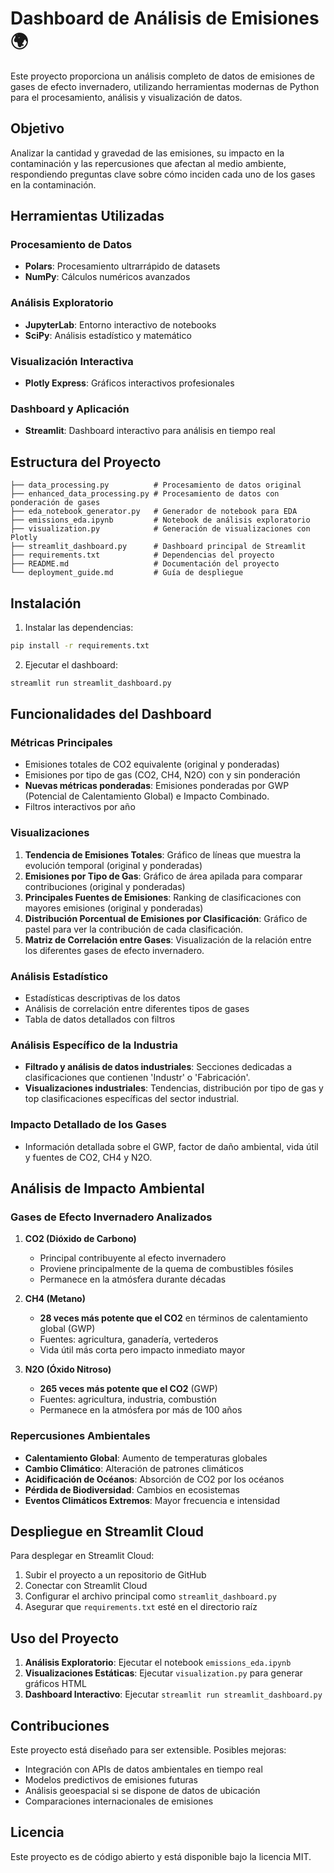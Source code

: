 # Dashboard de Análisis de Emisiones 🌍

Este proyecto proporciona un análisis completo de datos de emisiones de gases de efecto invernadero, utilizando herramientas modernas de Python para el procesamiento, análisis y visualización de datos.

## Objetivo

Analizar la cantidad y gravedad de las emisiones, su impacto en la contaminación y las repercusiones que afectan al medio ambiente, respondiendo preguntas clave sobre cómo inciden cada uno de los gases en la contaminación.

## Herramientas Utilizadas

### Procesamiento de Datos
- **Polars**: Procesamiento ultrarrápido de datasets
- **NumPy**: Cálculos numéricos avanzados

### Análisis Exploratorio
- **JupyterLab**: Entorno interactivo de notebooks
- **SciPy**: Análisis estadístico y matemático

### Visualización Interactiva
- **Plotly Express**: Gráficos interactivos profesionales

### Dashboard y Aplicación
- **Streamlit**: Dashboard interactivo para análisis en tiempo real

## Estructura del Proyecto

```
├── data_processing.py          # Procesamiento de datos original
├── enhanced_data_processing.py # Procesamiento de datos con ponderación de gases
├── eda_notebook_generator.py   # Generador de notebook para EDA
├── emissions_eda.ipynb         # Notebook de análisis exploratorio
├── visualization.py            # Generación de visualizaciones con Plotly
├── streamlit_dashboard.py      # Dashboard principal de Streamlit
├── requirements.txt            # Dependencias del proyecto
├── README.md                   # Documentación del proyecto
└── deployment_guide.md         # Guía de despliegue
```

## Instalación

1. Instalar las dependencias:
```bash
pip install -r requirements.txt
```

2. Ejecutar el dashboard:
```bash
streamlit run streamlit_dashboard.py
```

## Funcionalidades del Dashboard

### Métricas Principales
- Emisiones totales de CO2 equivalente (original y ponderadas)
- Emisiones por tipo de gas (CO2, CH4, N2O) con y sin ponderación
- **Nuevas métricas ponderadas**: Emisiones ponderadas por GWP (Potencial de Calentamiento Global) e Impacto Combinado.
- Filtros interactivos por año

### Visualizaciones
1. **Tendencia de Emisiones Totales**: Gráfico de líneas que muestra la evolución temporal (original y ponderadas)
2. **Emisiones por Tipo de Gas**: Gráfico de área apilada para comparar contribuciones (original y ponderadas)
3. **Principales Fuentes de Emisiones**: Ranking de clasificaciones con mayores emisiones (original y ponderadas)
4. **Distribución Porcentual de Emisiones por Clasificación**: Gráfico de pastel para ver la contribución de cada clasificación.
5. **Matriz de Correlación entre Gases**: Visualización de la relación entre los diferentes gases de efecto invernadero.

### Análisis Estadístico
- Estadísticas descriptivas de los datos
- Análisis de correlación entre diferentes tipos de gases
- Tabla de datos detallados con filtros

### Análisis Específico de la Industria
- **Filtrado y análisis de datos industriales**: Secciones dedicadas a clasificaciones que contienen 'Industr' o 'Fabricación'.
- **Visualizaciones industriales**: Tendencias, distribución por tipo de gas y top clasificaciones específicas del sector industrial.

### Impacto Detallado de los Gases
- Información detallada sobre el GWP, factor de daño ambiental, vida útil y fuentes de CO2, CH4 y N2O.

## Análisis de Impacto Ambiental

### Gases de Efecto Invernadero Analizados

1. **CO2 (Dióxido de Carbono)**
   - Principal contribuyente al efecto invernadero
   - Proviene principalmente de la quema de combustibles fósiles
   - Permanece en la atmósfera durante décadas

2. **CH4 (Metano)**
   - **28 veces más potente que el CO2** en términos de calentamiento global (GWP)
   - Fuentes: agricultura, ganadería, vertederos
   - Vida útil más corta pero impacto inmediato mayor

3. **N2O (Óxido Nitroso)**
   - **265 veces más potente que el CO2** (GWP)
   - Fuentes: agricultura, industria, combustión
   - Permanece en la atmósfera por más de 100 años

### Repercusiones Ambientales

- **Calentamiento Global**: Aumento de temperaturas globales
- **Cambio Climático**: Alteración de patrones climáticos
- **Acidificación de Océanos**: Absorción de CO2 por los océanos
- **Pérdida de Biodiversidad**: Cambios en ecosistemas
- **Eventos Climáticos Extremos**: Mayor frecuencia e intensidad

## Despliegue en Streamlit Cloud

Para desplegar en Streamlit Cloud:

1. Subir el proyecto a un repositorio de GitHub
2. Conectar con Streamlit Cloud
3. Configurar el archivo principal como `streamlit_dashboard.py`
4. Asegurar que `requirements.txt` esté en el directorio raíz

## Uso del Proyecto

1. **Análisis Exploratorio**: Ejecutar el notebook `emissions_eda.ipynb`
2. **Visualizaciones Estáticas**: Ejecutar `visualization.py` para generar gráficos HTML
3. **Dashboard Interactivo**: Ejecutar `streamlit run streamlit_dashboard.py`

## Contribuciones

Este proyecto está diseñado para ser extensible. Posibles mejoras:
- Integración con APIs de datos ambientales en tiempo real
- Modelos predictivos de emisiones futuras
- Análisis geoespacial si se dispone de datos de ubicación
- Comparaciones internacionales de emisiones

## Licencia

Este proyecto es de código abierto y está disponible bajo la licencia MIT.

